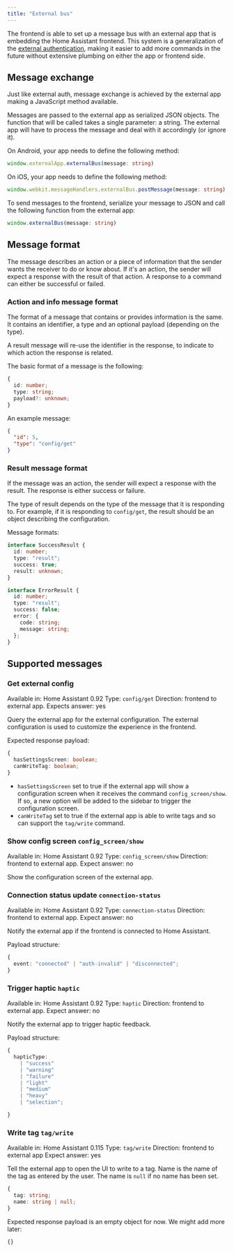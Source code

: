 ```yaml
---
title: "External bus"
---
```


The frontend is able to set up a message bus with an external app that is embedding the Home Assistant frontend. This system is a generalization of the [external authentication](frontend/external-authentication.md), making it easier to add more commands in the future without extensive plumbing on either the app or frontend side.

## Message exchange

Just like external auth, message exchange is achieved by the external app making a JavaScript method available.

Messages are passed to the external app as serialized JSON objects. The function that will be called takes a single parameter: a string. The external app will have to process the message and deal with it accordingly (or ignore it).

On Android, your app needs to define the following method:

```ts
window.externalApp.externalBus(message: string)
```

On iOS, your app needs to define the following method:

```ts
window.webkit.messageHandlers.externalBus.postMessage(message: string);
```

To send messages to the frontend, serialize your message to JSON and call the following function from the external app:

```ts
window.externalBus(message: string)
```

## Message format

The message describes an action or a piece of information that the sender wants the receiver to do or know about. If it's an action, the sender will expect a response with the result of that action. A response to a command can either be successful or failed.

### Action and info message format

The format of a message that contains or provides information is the same. It contains an identifier, a type and an optional payload (depending on the type).

A result message will re-use the identifier in the response, to indicate to which action the response is related.

The basic format of a message is the following:

```ts
{
  id: number;
  type: string;
  payload?: unknown;
}
```

An example message:

```json
{
  "id": 5,
  "type": "config/get"
}
```

### Result message format

If the message was an action, the sender will expect a response with the result. The response is either success or failure.

The type of result depends on the type of the message that it is responding to. For example, if it is responding to `config/get`, the result should be an object describing the configuration.

Message formats:

```ts
interface SuccessResult {
  id: number;
  type: "result";
  success: true;
  result: unknown;
}

interface ErrorResult {
  id: number;
  type: "result";
  success: false;
  error: {
    code: string;
    message: string;
  };
}
```

## Supported messages

### Get external config

Available in: Home Assistant 0.92
Type: `config/get`
Direction: frontend to external app.
Expects answer: yes

Query the external app for the external configuration. The external configuration is used to customize the experience in the frontend.

Expected response payload:

```ts
{
  hasSettingsScreen: boolean;
  canWriteTag: boolean;
}
```

- `hasSettingsScreen` set to true if the external app will show a configuration screen when it receives the command `config_screen/show`. If so, a new option will be added to the sidebar to trigger the configuration screen.
- `canWriteTag` set to true if the external app is able to write tags and so can support the `tag/write` command.

### Show config screen `config_screen/show`

Available in: Home Assistant 0.92
Type: `config_screen/show`
Direction: frontend to external app.
Expect answer: no

Show the configuration screen of the external app.

### Connection status update `connection-status`

Available in: Home Assistant 0.92
Type: `connection-status`
Direction: frontend to external app.
Expect answer: no

Notify the external app if the frontend is connected to Home Assistant.

Payload structure:

```ts
{
  event: "connected" | "auth-invalid" | "disconnected";
}
```

### Trigger haptic `haptic`

Available in: Home Assistant 0.92
Type: `haptic`
Direction: frontend to external app.
Expect answer: no

Notify the external app to trigger haptic feedback.

Payload structure:

```ts
{
  hapticType:
    | "success"
    | "warning"
    | "failure"
    | "light"
    | "medium"
    | "heavy"
    | "selection";

}
```

### Write tag `tag/write`

Available in: Home Assistant 0.115
Type: `tag/write`
Direction: frontend to external app
Expect answer: yes

Tell the external app to open the UI to write to a tag. Name is the name of the tag as entered by the user. The name is `null` if no name has been set.

```ts
{
  tag: string;
  name: string | null;
}
```

Expected response payload is an empty object for now. We might add more later:

```ts
{}
```
